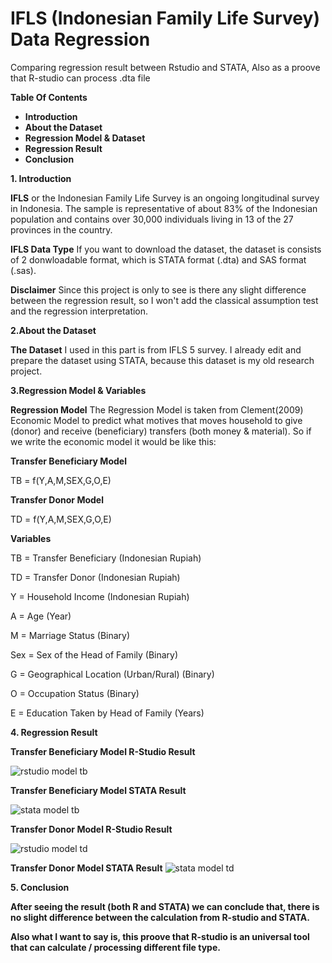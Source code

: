 # IFLS (Indonesian Family Life Survey) Data Regression
Comparing regression result between Rstudio and STATA, Also as a proove that R-studio can process .dta file

**Table Of Contents**
*   **Introduction**
*   **About the Dataset**
*   **Regression Model & Dataset**
*   **Regression Result**
*   **Conclusion**

**1. Introduction**
        
  **IFLS** or the Indonesian Family Life Survey is an ongoing longitudinal survey in Indonesia. The sample is representative of about 83% of the Indonesian population and contains over 30,000 individuals living in 13 of the 27 provinces in the country. 
  
  **IFLS Data Type** If you want to download the dataset, the dataset is consists of 2 donwloadable format, which is STATA format (.dta) and SAS format (.sas).
  
  **Disclaimer**
        Since this project is only to see is there any slight difference between the regression result, so I won't add the classical assumption test and the regression interpretation.
  
 
 **2.About the Dataset**

  **The Dataset** I used in this part is from IFLS 5 survey. I already edit and prepare the dataset using STATA, because this dataset is my old research project.
  
  
  **3.Regression Model & Variables**
       
  **Regression Model** The Regression Model is taken from Clement(2009) Economic Model to predict what motives that moves household to give (donor) and receive (beneficiary) transfers (both money & material). So if we write the economic model it would be like this:
  
  **Transfer Beneficiary Model**
  
  TB = f(Y,A,M,SEX,G,O,E)
  
  **Transfer Donor Model**
  
  TD = f(Y,A,M,SEX,G,O,E)
  
  **Variables**
  
  TB    = Transfer Beneficiary (Indonesian Rupiah)
  
  TD    = Transfer Donor (Indonesian Rupiah)
  
  Y     = Household Income (Indonesian Rupiah)
  
  A     = Age (Year)
  
  M     = Marriage Status (Binary)
  
  Sex   = Sex of the Head of Family (Binary)
  
  G     = Geographical Location (Urban/Rural) (Binary)
  
  O     = Occupation Status     (Binary)
  
  E     = Education Taken by Head of Family (Years)
  
  
**4. Regression Result**

**Transfer Beneficiary Model R-Studio Result**


![rstudio model tb](https://user-images.githubusercontent.com/85789365/125198172-0b215f00-e28b-11eb-999e-1d2c93d4b452.PNG)


**Transfer Beneficiary Model STATA Result**
 
 
 ![stata model tb](https://user-images.githubusercontent.com/85789365/125199430-5d18b380-e290-11eb-81b4-6347d0765431.PNG)



**Transfer Donor Model R-Studio Result**


![rstudio model td](https://user-images.githubusercontent.com/85789365/125198177-0c528c00-e28b-11eb-855b-d73c8dfe569d.PNG)


**Transfer Donor Model STATA Result**
![stata model td](https://user-images.githubusercontent.com/85789365/125199434-5e49e080-e290-11eb-84e2-72a455158806.PNG)


**5. Conclusion**

**After seeing the result (both R and STATA) we can conclude that, there is no slight difference between the calculation from R-studio and STATA.**

**Also what I want to say is, this proove that R-studio is an universal tool that can calculate / processing different file type.**
